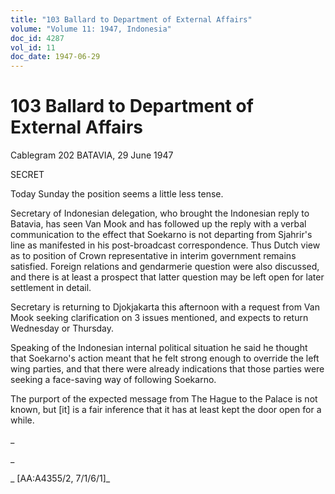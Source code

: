 ```yaml
---
title: "103 Ballard to Department of External Affairs"
volume: "Volume 11: 1947, Indonesia"
doc_id: 4287
vol_id: 11
doc_date: 1947-06-29
---
```


# 103 Ballard to Department of External Affairs

Cablegram 202 BATAVIA, 29 June 1947

SECRET

Today Sunday the position seems a little less tense.

Secretary of Indonesian delegation, who brought the Indonesian reply to Batavia, has seen Van Mook and has followed up the reply with a verbal communication to the effect that Soekarno is not departing from Sjahrir's line as manifested in his post-broadcast correspondence. Thus Dutch view as to position of Crown representative in interim government remains satisfied. Foreign relations and gendarmerie question were also discussed, and there is at least a prospect that latter question may be left open for later settlement in detail.

Secretary is returning to Djokjakarta this afternoon with a request from Van Mook seeking clarification on 3 issues mentioned, and expects to return Wednesday or Thursday.

Speaking of the Indonesian internal political situation he said he thought that Soekarno's action meant that he felt strong enough to override the left wing parties, and that there were already indications that those parties were seeking a face-saving way of following Soekarno.

The purport of the expected message from The Hague to the Palace is not known, but [it] is a fair inference that it has at least kept the door open for a while.

_

_

_ [AA:A4355/2, 7/1/6/1]_
